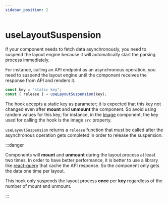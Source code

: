 ```yaml
---
sidebar_position: 2
---
```


# useLayoutSuspension

If your component needs to fetch data asynchronously, you need to suspend the layout engine because it will automatically start the parsing process immediately.

For instance, calling an API endpoint as an asynchronous operation, you need to suspend the layout engine until the component receives the response from API and renders it.

```jsx
const key = "static key";
const { release } = useLayoutSuspension(key);
```

The hook accepts a static key as parameter; it is expected that this key not changed even after **mount** and **unmount** the component. So avoid using random values for this key; for instance, in the [Image](./image) component, the key used for calling the hook is the image `src` property.

`useLayoutSuspension` returns a `release` function that must be called after the asynchronous operation gets completed in order to release the suspension.

:::danger

Components will **mount** and **unmount** during the layout process at least two times. In order to have better performance, it is better to use a library like [react-query](https://react-query.tanstack.com/) that cache the API response. So the component only gets the data one time per layout.

This hook only suspends the layout process **once** per **key** regardless of the number of mount and unmount.

:::
